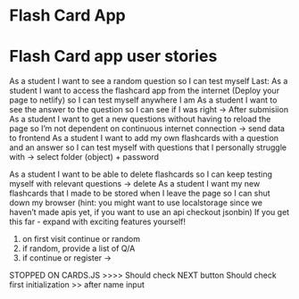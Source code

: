 # Flash Card App

# Flash Card app user stories

As a student I want to see a random question so I can test myself
Last: As a student I want to access the flashcard app from the internet (Deploy your page to netlify) so I can test myself anywhere I am
As a student I want to see the answer to the question so I can see if I was right
-> After submisiion
As a student I want to get a new questions without having to reload the page so I’m not dependent on continuous internet connection
-> send data to frontend
As a student I want to add my own flashcards with a question and an answer so I can test myself with questions that I personally struggle with
-> select folder (object) + password

<!-- As a student I want to be able to have different categories of flashcards, so I can study different subjects.
  -> categories -->

As a student I want to be able to delete flashcards so I can keep testing myself with relevant questions -> delete
As a student I want my new flashcards that I made to be stored when I leave the page so I can shut down my browser (hint: you might want to use localstorage since we haven’t made apis yet, if you want to use an api checkout jsonbin)
If you get this far - expand with exciting features yourself!

1. on first visit continue or random
2. if random, provide a list of Q/A
3. if continue or register ->

STOPPED ON CARDS.JS >>>> Should check NEXT button
Should check first initialization >> after name input
